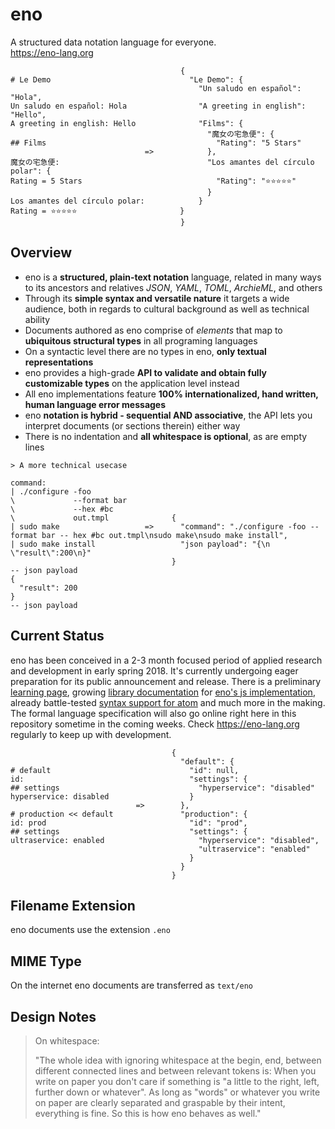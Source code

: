 # eno

A structured data notation language for everyone.  
https://eno-lang.org

```eno
                                      {
# Le Demo                               "Le Demo": {
                                          "Un saludo en español": "Hola",
Un saludo en español: Hola                "A greeting in english": "Hello",
A greeting in english: Hello              "Films": {
                                            "魔女の宅急便": {
## Films                                      "Rating": "5 Stars"
                              =>            },
魔女の宅急便:                                 "Los amantes del círculo polar": {
Rating = 5 Stars                              "Rating": "⭐⭐⭐⭐⭐"
                                            }
Los amantes del círculo polar:            }
Rating = ⭐⭐⭐⭐⭐                       }
                                      }
```
## Overview

- eno is a **structured, plain-text notation** language, related in many ways to its ancestors and relatives *JSON*, *YAML*, *TOML*, *ArchieML*, and others
- Through its **simple syntax and versatile nature** it targets a wide audience, both in regards to cultural background as well as technical ability
- Documents authored as eno comprise of *elements* that map to **ubiquitous structural types** in all programing languages
- On a syntactic level there are no types in eno, **only textual representations**
- eno provides a high-grade **API to validate and obtain fully customizable types** on the application level instead
- All eno implementations feature **100% internationalized, hand written, human language error messages**
- eno **notation is hybrid - sequential AND associative**, the API lets you interpret documents (or sections therein) either way
- There is no indentation and **all whitespace is optional**, as are empty lines

```eno
> A more technical usecase

command:
| ./configure -foo
\             --format bar
\             --hex #bc
\             out.tmpl              {
| sudo make                   =>      "command": "./configure -foo --format bar -- hex #bc out.tmpl\nsudo make\nsudo make install",
| sudo make install                   "json payload": "{\n  \"result\":200\n}"
                                    }
-- json payload
{
  "result": 200
}
-- json payload
```

## Current Status

eno has been conceived in a 2-3 month focused period of applied research and development in early spring 2018. It's currently undergoing eager preparation for its public announcement and release. There is a preliminary [learning page](https://eno-lang.org/learn/), growing [library documentation](https://eno-lang.org/js/) for [eno's js implementation](https://www.npmjs.com/package/enojs), already battle-tested [syntax support for atom](https://eno-lang.org/js/) and much more in the making. The formal language specification will also go online right here in this repository sometime in the coming weeks. Check https://eno-lang.org regularly to keep up with development.

```eno
                                    {
                                      "default": {
# default                               "id": null,
id:                                     "settings": {
## settings                               "hyperservice": "disabled"
hyperservice: disabled                  }
                            =>        },
# production << default               "production": {
id: prod                                "id": "prod",
## settings                             "settings": {
ultraservice: enabled                     "hyperservice": "disabled",
                                          "ultraservice": "enabled"
                                        }
                                      }
                                    }
```

## Filename Extension

eno documents use the extension `.eno`

## MIME Type

On the internet eno documents are transferred as `text/eno`

## Design Notes

>On whitespace:
>
> "The whole idea with ignoring whitespace at the begin, end,
> between different connected lines and between relevant tokens is:
> When you write on paper you don't care if something is "a little to the
> right, left, further down or whatever". As long as "words" or whatever you
> write on paper are clearly separated and graspable by their intent,
> everything is fine. So this is how eno behaves as well."
